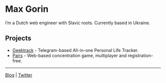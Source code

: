 # Max Gorin

I’m a Dutch web engineer with Slavic roots. Currently based in Ukraine.

## Projects

* [Geektrack](https://geektrack.mxgrn.com/) - Telegram-based All-in-one Personal Life Tracker.
* [Pairs](https://github.com/mxgrn/pairs.one) - Web-based concentration game, multiplayer and registration-free.

---

[Blog](https://mxgrn.com) | [Twitter](https://twitter.com/mxgrn)

